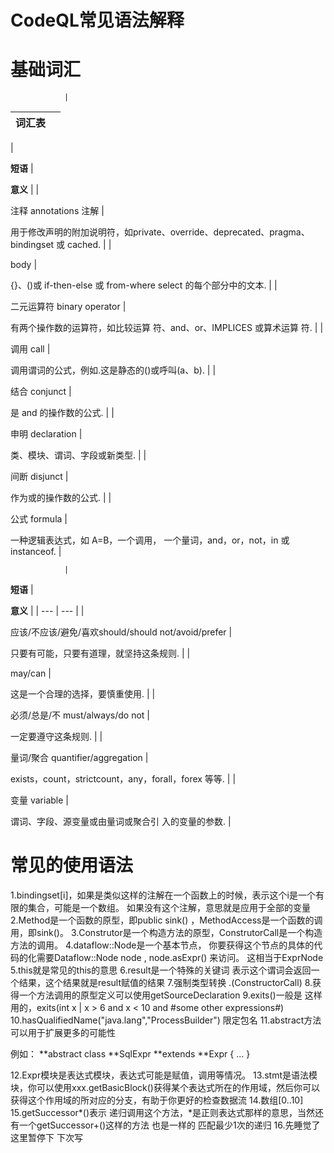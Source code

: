 # CodeQL常见语法解释

# 基础词汇
			

				| 											

**词汇表**																		 | 				 |
| --- | --- |
| 											

**短语**																		 | 						

**意义**																						 |
| 											

注释 annotations 注解																		 | 						

用于修改声明的附加说明符，如private、override、deprecated、pragma、bindingset 或 cached.																						 |
| 											

body																		 | 						

{}、()或 if-then-else 或 from-where select 的每个部分中的文本.																						 |
| 											

二元运算符 binary operator																		 | 						

有两个操作数的运算符，如比较运算 符、and、or、IMPLICES 或算术运算 符.																						 |
| 											

调用 call																		 | 						

调用谓词的公式，例如.这是静态的()或呼叫(a、b).																						 |
| 											

结合 conjunct																		 | 						

是 and 的操作数的公式.																						 |
| 											

申明 declaration																		 | 						

类、模块、谓词、字段或新类型.																						 |
| 											

间断 disjunct																		 | 						

作为或的操作数的公式.																						 |
| 											 						

公式 formula																		 | 						

一种逻辑表达式，如 A=B，一个调用， 一个量词，and，or，not，in 或instanceof.																						 |
			
			 		
			 			

				| 											

**短语**																		 | 						

**意义**																						 |
| --- | --- |
| 											

应该/不应该/避免/喜欢should/should not/avoid/prefer																		 | 						

只要有可能，只要有道理，就坚持这条规则.																						 |
| 											

may/can																		 | 						

这是一个合理的选择，要慎重使用.																						 |
| 											

必须/总是/不 must/always/do not																		 | 						

一定要遵守这条规则.																						 |
| 											

量词/聚合 quantifier/aggregation																			 					 | 						

exists，count，strictcount，any，forall，forex 等等.																						 |
| 											

变量 variable																		 | 						

谓词、字段、源变量或由量词或聚合引 入的变量的参数.																						 |
			
		
	
# 常见的使用语法


1.bindingset[i]，如果是类似这样的注解在一个函数上的时候，表示这个i是一个有限的集合，可能是一个数组。 如果没有这个注解，意思就是应用于全部的变量
2.Method是一个函数的原型，即public sink() ，MethodAccess是一个函数的调用，即sink()。
3.Construtor是一个构造方法的原型，ConstrutorCall是一个构造方法的调用。
4.dataflow::Node是一个基本节点，  你要获得这个节点的具体的代码的化需要Dataflow::Node node , node.asExpr() 来访问。 这相当于ExprNode
5.this就是常见的this的意思
6.result是一个特殊的关键词 表示这个谓词会返回一个结果，这个结果就是result赋值的结果
7.强制类型转换 .(ConstructorCall)
8.获得一个方法调用的原型定义可以使用getSourceDeclaration
9.exits()一般是 这样用的，exits(int x | x > 6  and x < 10 and #some other expressions#)
10.hasQualifiedName("java.lang","ProcessBuilder") 限定包名
11.abstract方法可以用于扩展更多的可能性

例如：
**abstract class **SqlExpr **extends **Expr { ...
}
															
12.Expr模块是表达式模块，表达式可能是赋值，调用等情况。
13.stmt是语法模块，你可以使用xxx.getBasicBlock()获得某个表达式所在的作用域，然后你可以获得这个作用域的所对应的分支，有助于你更好的检查数据流
14.数组[0..10]
15.getSuccessor*()表示 递归调用这个方法，*是正则表达式那样的意思，当然还有一个getSuccessor+()这样的方法 也是一样的 匹配最少1次的递归
16.先睡觉了 这里暂停下 下次写


